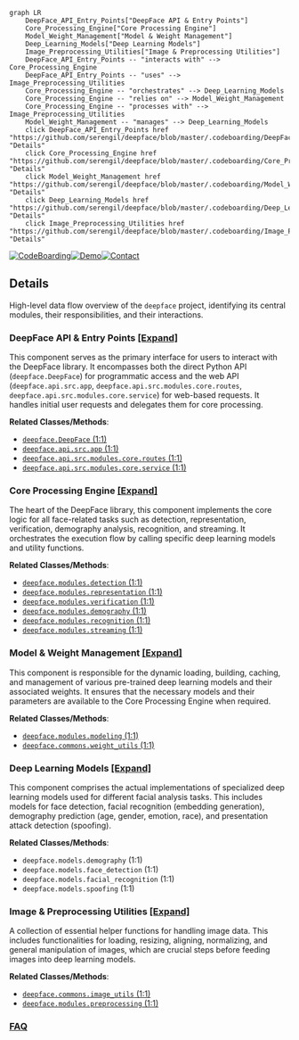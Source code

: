 ```mermaid
graph LR
    DeepFace_API_Entry_Points["DeepFace API & Entry Points"]
    Core_Processing_Engine["Core Processing Engine"]
    Model_Weight_Management["Model & Weight Management"]
    Deep_Learning_Models["Deep Learning Models"]
    Image_Preprocessing_Utilities["Image & Preprocessing Utilities"]
    DeepFace_API_Entry_Points -- "interacts with" --> Core_Processing_Engine
    DeepFace_API_Entry_Points -- "uses" --> Image_Preprocessing_Utilities
    Core_Processing_Engine -- "orchestrates" --> Deep_Learning_Models
    Core_Processing_Engine -- "relies on" --> Model_Weight_Management
    Core_Processing_Engine -- "processes with" --> Image_Preprocessing_Utilities
    Model_Weight_Management -- "manages" --> Deep_Learning_Models
    click DeepFace_API_Entry_Points href "https://github.com/serengil/deepface/blob/master/.codeboarding/DeepFace_API_Entry_Points.md" "Details"
    click Core_Processing_Engine href "https://github.com/serengil/deepface/blob/master/.codeboarding/Core_Processing_Engine.md" "Details"
    click Model_Weight_Management href "https://github.com/serengil/deepface/blob/master/.codeboarding/Model_Weight_Management.md" "Details"
    click Deep_Learning_Models href "https://github.com/serengil/deepface/blob/master/.codeboarding/Deep_Learning_Models.md" "Details"
    click Image_Preprocessing_Utilities href "https://github.com/serengil/deepface/blob/master/.codeboarding/Image_Preprocessing_Utilities.md" "Details"
```

[![CodeBoarding](https://img.shields.io/badge/Generated%20by-CodeBoarding-9cf?style=flat-square)](https://github.com/CodeBoarding/GeneratedOnBoardings)[![Demo](https://img.shields.io/badge/Try%20our-Demo-blue?style=flat-square)](https://www.codeboarding.org/demo)[![Contact](https://img.shields.io/badge/Contact%20us%20-%20contact@codeboarding.org-lightgrey?style=flat-square)](mailto:contact@codeboarding.org)

## Details

High-level data flow overview of the `deepface` project, identifying its central modules, their responsibilities, and their interactions.

### DeepFace API & Entry Points [[Expand]](./DeepFace_API_Entry_Points.md)
This component serves as the primary interface for users to interact with the DeepFace library. It encompasses both the direct Python API (`deepface.DeepFace`) for programmatic access and the web API (`deepface.api.src.app`, `deepface.api.src.modules.core.routes`, `deepface.api.src.modules.core.service`) for web-based requests. It handles initial user requests and delegates them for core processing.


**Related Classes/Methods**:

- <a href="https://github.com/serengil/deepface/blob/master/.codeboarding/deepface/DeepFace.py#L1-L1" target="_blank" rel="noopener noreferrer">`deepface.DeepFace` (1:1)</a>
- <a href="https://github.com/serengil/deepface/blob/master/.codeboarding/deepface/api/src/app.py#L1-L1" target="_blank" rel="noopener noreferrer">`deepface.api.src.app` (1:1)</a>
- <a href="https://github.com/serengil/deepface/blob/master/.codeboarding/deepface/api/src/modules/core/routes.py#L1-L1" target="_blank" rel="noopener noreferrer">`deepface.api.src.modules.core.routes` (1:1)</a>
- <a href="https://github.com/serengil/deepface/blob/master/.codeboarding/deepface/api/src/modules/core/service.py#L1-L1" target="_blank" rel="noopener noreferrer">`deepface.api.src.modules.core.service` (1:1)</a>


### Core Processing Engine [[Expand]](./Core_Processing_Engine.md)
The heart of the DeepFace library, this component implements the core logic for all face-related tasks such as detection, representation, verification, demography analysis, recognition, and streaming. It orchestrates the execution flow by calling specific deep learning models and utility functions.


**Related Classes/Methods**:

- <a href="https://github.com/serengil/deepface/blob/master/.codeboarding/deepface/modules/detection.py#L1-L1" target="_blank" rel="noopener noreferrer">`deepface.modules.detection` (1:1)</a>
- <a href="https://github.com/serengil/deepface/blob/master/.codeboarding/deepface/modules/representation.py#L1-L1" target="_blank" rel="noopener noreferrer">`deepface.modules.representation` (1:1)</a>
- <a href="https://github.com/serengil/deepface/blob/master/.codeboarding/deepface/modules/verification.py#L1-L1" target="_blank" rel="noopener noreferrer">`deepface.modules.verification` (1:1)</a>
- <a href="https://github.com/serengil/deepface/blob/master/.codeboarding/deepface/modules/demography.py#L1-L1" target="_blank" rel="noopener noreferrer">`deepface.modules.demography` (1:1)</a>
- <a href="https://github.com/serengil/deepface/blob/master/.codeboarding/deepface/modules/recognition.py#L1-L1" target="_blank" rel="noopener noreferrer">`deepface.modules.recognition` (1:1)</a>
- <a href="https://github.com/serengil/deepface/blob/master/.codeboarding/deepface/modules/streaming.py#L1-L1" target="_blank" rel="noopener noreferrer">`deepface.modules.streaming` (1:1)</a>


### Model & Weight Management [[Expand]](./Model_Weight_Management.md)
This component is responsible for the dynamic loading, building, caching, and management of various pre-trained deep learning models and their associated weights. It ensures that the necessary models and their parameters are available to the Core Processing Engine when required.


**Related Classes/Methods**:

- <a href="https://github.com/serengil/deepface/blob/master/.codeboarding/deepface/modules/modeling.py#L1-L1" target="_blank" rel="noopener noreferrer">`deepface.modules.modeling` (1:1)</a>
- <a href="https://github.com/serengil/deepface/blob/master/.codeboarding/deepface/commons/weight_utils.py#L1-L1" target="_blank" rel="noopener noreferrer">`deepface.commons.weight_utils` (1:1)</a>


### Deep Learning Models [[Expand]](./Deep_Learning_Models.md)
This component comprises the actual implementations of specialized deep learning models used for different facial analysis tasks. This includes models for face detection, facial recognition (embedding generation), demography prediction (age, gender, emotion, race), and presentation attack detection (spoofing).


**Related Classes/Methods**:

- `deepface.models.demography` (1:1)
- `deepface.models.face_detection` (1:1)
- `deepface.models.facial_recognition` (1:1)
- `deepface.models.spoofing` (1:1)


### Image & Preprocessing Utilities [[Expand]](./Image_Preprocessing_Utilities.md)
A collection of essential helper functions for handling image data. This includes functionalities for loading, resizing, aligning, normalizing, and general manipulation of images, which are crucial steps before feeding images into deep learning models.


**Related Classes/Methods**:

- <a href="https://github.com/serengil/deepface/blob/master/.codeboarding/deepface/commons/image_utils.py#L1-L1" target="_blank" rel="noopener noreferrer">`deepface.commons.image_utils` (1:1)</a>
- <a href="https://github.com/serengil/deepface/blob/master/.codeboarding/deepface/modules/preprocessing.py#L1-L1" target="_blank" rel="noopener noreferrer">`deepface.modules.preprocessing` (1:1)</a>




### [FAQ](https://github.com/CodeBoarding/GeneratedOnBoardings/tree/main?tab=readme-ov-file#faq)
